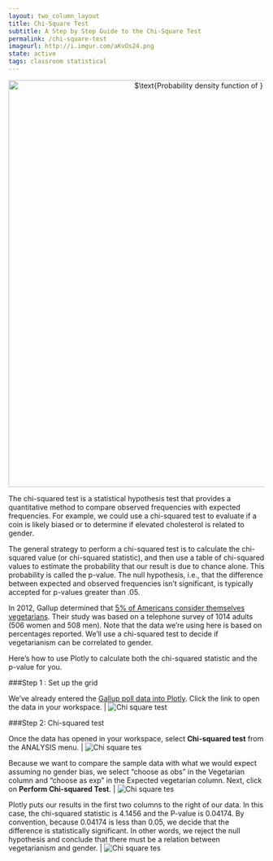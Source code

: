 ```yaml
---
layout: two_column_layout
title: Chi-Square Test
subtitle: A Step by Step Guide to the Chi-Square Test
permalink: /chi-square-test
imageurl: http://i.imgur.com/aKvOs24.png
state: active
tags: classroom statistical
---
```


<div>
    <a href="https://plot.ly/~jackp/4102/" target="_blank" title="$\text{Probability density function of } \chi^2_k$" style="display: block; text-align: center;"><img src="https://plot.ly/~jackp/4102.png" alt="$\text{Probability density function of } \chi^2_k$" style="max-width: 100%;width: 800px;"  width="800" onerror="this.onerror=null;this.src='https://plot.ly/404.png';" /></a>
    <script data-plotly="jackp:4102" src="https://plot.ly/embed.js" async></script>
</div>

The chi-squared test is a statistical hypothesis test that provides a quantitative method to compare observed frequencies with expected frequencies. For example, we could use a chi-squared test to evaluate if a coin is likely biased or to determine if elevated cholesterol is related to gender.

The general strategy to perform a chi-squared test is to calculate the chi-squared value (or chi-squared statistic), and then use a table of chi-squared values to estimate the probability that our result is due to chance alone. This probability is called the p-value. The null hypothesis, i.e., that the difference between expected and observed frequencies isn’t significant, is typically accepted for p-values greater than .05.

In 2012, Gallup determined that [5% of Americans consider themselves vegetarians](http://www.gallup.com/poll/156215/consider-themselves-vegetarians.aspx). Their study was based on a telephone survey of 1014 adults (506 women and 508 men). Note that the data we’re using here is based on percentages reported. We’ll use a chi-squared test to decide if vegetarianism can be correlated to gender.

Here’s how to use Plotly to calculate both the chi-squared statistic and the p-value for you.

###Step 1 : Set up the grid

We’ve already entered the [Gallup poll data into Plotly](https://plot.ly/976/~mariahh). Click the link to open the data in your workspace. | ![Chi square test](http://i.imgur.com/eZ222ec.png)

###Step 2: Chi-squared test

Once the data has opened in your workspace, select <strong>Chi-squared test</strong> from the ANALYSIS menu. | ![Chi square tes](http://i.imgur.com/Skp90ha.png)

Because we want to compare the sample data with what we would expect assuming no gender bias, we select “choose as obs” in the Vegetarian column and “choose as exp” in the Expected vegetarian column. Next, click on **Perform Chi-squared Test**. | ![Chi square tes](http://i.imgur.com/i6Y1ZiD.png)

Plotly puts our results in the first two columns to the right of our data. In this case, the chi-squared statistic is 4.1456 and the P-value is 0.04174. By convention, because 0.04174 is less than 0.05, we decide that the difference is statistically significant. In other words, we reject the null hypothesis and conclude that there must be a relation between vegetarianism and gender. | ![Chi square tes](http://i.imgur.com/7fkBMjX.png)
